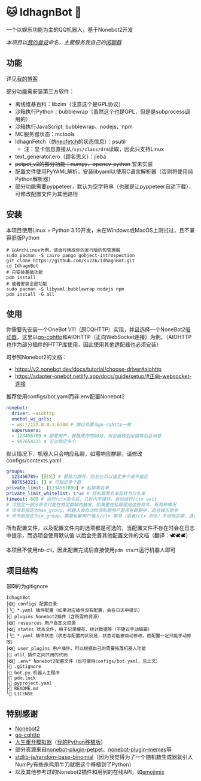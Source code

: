 # 🐱 IdhagnBot 🤖
一个以娱乐功能为主的QQ机器人，基于Nonebot2开发

*本项目以[我的兽设](https://su226.tk/2021/07/24/my-fursona/)命名，主要服务我自己的[闲聊群](https://qm.qq.com/cgi-bin/qm/qr?k=USDC9Yc0PPxBHHIVp5KIoHYSmuBHJK2u)*

## 功能
详见[我的博客](https://su226.tk/2022/01/12/idhagn-bot/)

部分功能需安装第三方软件：
* 离线维基百科：libzim（注意这个是GPL协议）
* 沙箱执行Python：bubblewrap（虽然这个也是GPL，但是是subprocess调用的）
* 沙箱执行JavaScript: bubblewrap、nodejs、npm
* MC服务器状态：mctools
* IdhagnFetch（仿[neofetch](https://github.com/dylanaraps/neofetch)的状态信息）：psutil
  * 注：显卡信息直接从`/sys/class/drm`读取，因此只支持Linux
* text_generator.ero（顾名思义）：jieba
* ~~petpet_v2的部分功能：numpy、opencv-python~~ 暂未实装
* 配置文件使用PyYAML解析，安装libyaml以使用C语言解析器（否则将使用纯Python解析器）
* 部分功能需要pyppeteer，默认为空字符串（也就是让pyppeteer自动下载），可修改配置文件为其他路径

## 安装
本项目使用Linux + Python 3.10开发，未在Windows或MacOS上测试过，且不兼容旧版Python
```shell
# 以ArchLinux为例，请自行换成你的发行版的包管理器
sudo pacman -S cairo pango gobject-introspection
git clone https://github.com/su226/IdhagnBot.git
cd IdhagnBot
# 只安装基础功能
pdm install
# 或者安装全部功能
sudo pacman -S libyaml bubblewrap nodejs npm
pdm install -G all
```

## 使用
你需要先安装一个OneBot V11（原CQHTTP）实现，并且选择一个NoneBot2[驱动器](https://v2.nonebot.dev/docs/start/install-driver)，这里以[go-cqhttp](https://github.com/Mrs4s/go-cqhttp)和AIOHTTP（正向WebSocket连接）为例。（AIOHTTP也作为部分插件的HTTP库使用，因此使用其他适配器也必须安装）

可参照Nonebot2的文档：
* https://v2.nonebot.dev/docs/tutorial/choose-driver#aiohttp
* https://adapter-onebot.netlify.app/docs/guide/setup/#正向-websocket-连接

推荐使用configs/bot.yaml而非.env配置Nonebot2
```yaml
nonebot:
  driver: ~aiohttp
  onebot_ws_urls:
  - ws://127.0.0.1:6700 # 端口号要与go-cqhttp一致
  superusers:
  - 123456789 # 超管用户，替换成你的QQ号，将会接收到出错等后台消息
  - 987654321 # 可以指定多个
```

默认情况下，机器人只会响应私聊，如需响应群聊，请修改configs/contexts.yaml
```yaml
groups:
  123456789: [别名] # 替换为群号，别名也可以指定多个或不指定
  987654321: [] # 可指定多个群
private_limit: [1234567890] # 私聊黑名单
private_limit_whitelist: true # 将私聊黑名单反转为白名单
timeout: 600 # 运行/ctx命令后，几秒内不操作，自动运行/ctx exit
# 可指定一部分命令只能在特定群聊内触发，如果要在私聊使用这些命令，有两种情况
# 命令若指定为has_group，机器人会自动检测私聊用户是否在群聊中，适合娱乐命令
# 命令若指定为in_group，需要私聊用户输入/ctx 群号（或者/ctx 别名）手动指定群，适合管理命令
```

所有配置文件，以及配置文件内的选项都是可选的，当配置文件不存在时会在日志中提示，而选项会使用默认值
以后会完善其他配置文件的文档（翻译：🕊️🕊️🕊️）

本项目不使用nb-cli，因此配置完成后直接使用`pdm start`运行机器人即可

## 项目结构
带❎的为gitignore
```
IdhagnBot
├❎📁 configs 配置目录
│└📄 *.yaml 插件配置（如果对应插件没有配置，会在日志中提示）
├📁 plugins Nonebot2插件（含所需的资源）
├❎📁 resources 用户自定义资源
├❎📁 states 状态文件，用于记录缓存、统计数据等（不建议手动编辑）
│└📄 *.yaml 插件状态（状态与配置的区别是，状态可能被自动修改，而配置一定只能手动修改）
├❎📁 user_plugins 用户插件，可以根据自己的需要拓展机器人功能
├📁 util 插件之间共用的代码
├❎📄 .env* Nonebot2配置文件（也可使用configs/bot.yaml，见上文）
├📄 .gitignore
├📄 bot.py 机器人主程序
├📄 pdm.lock
├📄 pyproject.yaml
├📄 README.md
└📄 LICENSE
```

## 特别感谢
* [Nonebot2](https://v2.nonebot.dev/)
* [go-cqhttp](https://docs.go-cqhttp.org/)
* [人生重开模拟器](https://github.com/VickScarlet/lifeRestart)（[我的Python移植版](https://github.com/su226/LifeRestartPy)）
* 部分资源来自[nonebot-plugin-petpet](https://github.com/MeetWq/nonebot-plugin-petpet)、[nonebot-plugin-memes](https://github.com/noneplugin/nonebot-plugin-memes)等
* [stdlib-js/random-base-binomial](https://github.com/stdlib-js/random-base-binomial)（因为我觉得为了一个随机数生成器就引入NumPy有些杀鸡用牛刀就把这个移植到了Python）
* 以及其他参考过的Nonebot2插件和用到的在线API，如[emojimix](https://tikolu.net/emojimix/)
